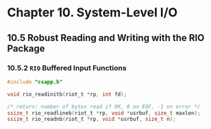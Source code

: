 # Chapter 10. System-Level I/O #

## 10.5 Robust Reading and Writing with the RIO Package ##

### 10.5.2 `RIO` Buffered Input Functions ###


```c
#include "csapp.h"

void rio_readinitb(riot_t *rp, int fd);

/* return: number of bytes read if OK, 0 on EOF, -1 on error */
ssize_t rio_readlineb(riot_t *rp, void *usrbuf, size_t maxlen);
ssize_t rio_readnb(riot_t *rp, void *usrbuf, size_t n);
```


